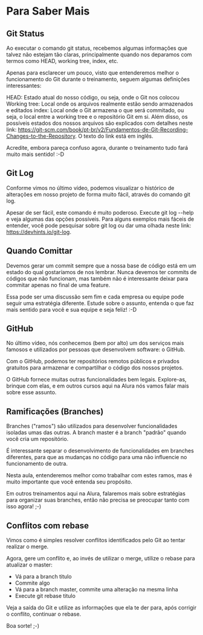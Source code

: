 # Para Saber Mais

## Git Status

Ao executar o comando git status, recebemos algumas informações que talvez não estejam tão claras, principalmente quando nos deparamos com termos como HEAD, working tree, index, etc.

Apenas para esclarecer um pouco, visto que entenderemos melhor o funcionamento do Git durante o treinamento, seguem algumas definições interessantes:

HEAD: Estado atual do nosso código, ou seja, onde o Git nos colocou
Working tree: Local onde os arquivos realmente estão sendo armazenados e editados
index: Local onde o Git armazena o que será commitado, ou seja, o local entre a working tree e o repositório Git em si.
Além disso, os possíveis estados dos nossos arquivos são explicados com detalhes neste link: <https://git-scm.com/book/pt-br/v2/Fundamentos-de-Git-Recording-Changes-to-the-Repository>. O texto do link está em inglês.

Acredite, embora pareça confuso agora, durante o treinamento tudo fará muito mais sentido! :-D

## Git Log

Conforme vimos no último vídeo, podemos visualizar o histórico de alterações em nosso projeto de forma muito fácil, através do comando git log.

Apesar de ser fácil, este comando é muito poderoso. Execute git log --help e veja algumas das opções possíveis. Para alguns exemplos mais fáceis de entender, você pode pesquisar sobre git log ou dar uma olhada neste link: <https://devhints.io/git-log>.

## Quando Comittar

Devemos gerar um commit sempre que a nossa base de código está em um estado do qual gostaríamos de nos lembrar. Nunca devemos ter commits de códigos que não funcionam, mas também não é interessante deixar para commitar apenas no final de uma feature.

Essa pode ser uma discussão sem fim e cada empresa ou equipe pode seguir uma estratégia diferente. Estude sobre o assunto, entenda o que faz mais sentido para você e sua equipe e seja feliz! :-D

## GitHub

No último vídeo, nós conhecemos (bem por alto) um dos serviços mais famosos e utilizados por pessoas que desenvolvem software: o GitHub.

Com o GitHub, podemos ter repositórios remotos públicos e privados gratuitos para armazenar e compartilhar o código dos nossos projetos.

O GitHub fornece muitas outras funcionalidades bem legais. Explore-as, brinque com elas, e em outros cursos aqui na Alura nós vamos falar mais sobre esse assunto.

## Ramificações (Branches)

Branches ("ramos") são utilizados para desenvolver funcionalidades isoladas umas das outras. A branch master é a branch "padrão" quando você cria um repositório.

É interessante separar o desenvolvimento de funcionalidades em branches diferentes, para que as mudanças no código para uma não influencie no funcionamento de outra.

Nesta aula, entenderemos melhor como trabalhar com estes ramos, mas é muito importante que você entenda seu propósito.

Em outros treinamentos aqui na Alura, falaremos mais sobre estratégias para organizar suas branches, então não precisa se preocupar tanto com isso agora! ;-)

## Conflitos com rebase

Vimos como é simples resolver conflitos identificados pelo Git ao tentar realizar o merge.

Agora, gere um conflito e, ao invés de utilizar o merge, utilize o rebase para atualizar o master:

- Vá para a branch titulo
- Commite algo
- Vá para a branch master, commite uma alteração na mesma linha
- Execute git rebase titulo

Veja a saída do Git e utilize as informações que ela te der para, após corrigir o conflito, continuar o rebase.

Boa sorte! ;-)
